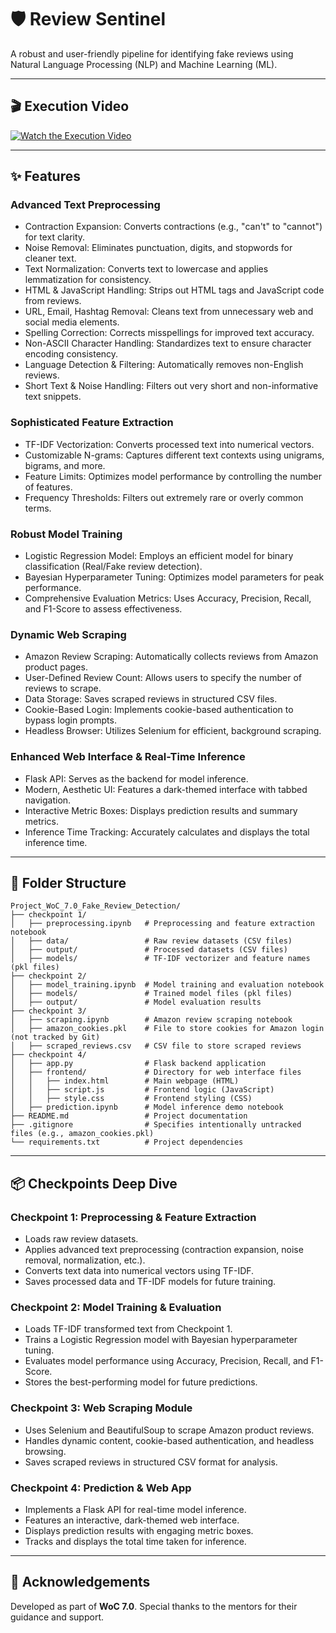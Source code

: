 # 🛡️ Review Sentinel

A robust and user-friendly pipeline for identifying fake reviews using Natural Language Processing (NLP) and Machine Learning (ML).

---

## 🎬 Execution Video

[![Watch the Execution Video](https://img.shields.io/badge/Execution%20Video-Click%20Here-blue?style=for-the-badge)](https://youtu.be/Ozqh9fH66tE)


---

## ✨ Features

### Advanced Text Preprocessing
- Contraction Expansion: Converts contractions (e.g., "can't" to "cannot") for text clarity.
- Noise Removal: Eliminates punctuation, digits, and stopwords for cleaner text.
- Text Normalization: Converts text to lowercase and applies lemmatization for consistency.
- HTML & JavaScript Handling: Strips out HTML tags and JavaScript code from reviews.
- URL, Email, Hashtag Removal: Cleans text from unnecessary web and social media elements.
- Spelling Correction: Corrects misspellings for improved text accuracy.
- Non-ASCII Character Handling: Standardizes text to ensure character encoding consistency.
- Language Detection & Filtering: Automatically removes non-English reviews.
- Short Text & Noise Handling: Filters out very short and non-informative text snippets.

### Sophisticated Feature Extraction
- TF-IDF Vectorization: Converts processed text into numerical vectors.
- Customizable N-grams: Captures different text contexts using unigrams, bigrams, and more.
- Feature Limits: Optimizes model performance by controlling the number of features.
- Frequency Thresholds: Filters out extremely rare or overly common terms.

### Robust Model Training
- Logistic Regression Model: Employs an efficient model for binary classification (Real/Fake review detection).
- Bayesian Hyperparameter Tuning: Optimizes model parameters for peak performance.
- Comprehensive Evaluation Metrics: Uses Accuracy, Precision, Recall, and F1-Score to assess effectiveness.

### Dynamic Web Scraping
- Amazon Review Scraping: Automatically collects reviews from Amazon product pages.
- User-Defined Review Count: Allows users to specify the number of reviews to scrape.
- Data Storage: Saves scraped reviews in structured CSV files.
- Cookie-Based Login: Implements cookie-based authentication to bypass login prompts.
- Headless Browser: Utilizes Selenium for efficient, background scraping.

### Enhanced Web Interface & Real-Time Inference
- Flask API: Serves as the backend for model inference.
- Modern, Aesthetic UI: Features a dark-themed interface with tabbed navigation.
- Interactive Metric Boxes: Displays prediction results and summary metrics.
- Inference Time Tracking: Accurately calculates and displays the total inference time.

---

## 📁 Folder Structure

```
Project_WoC_7.0_Fake_Review_Detection/
├── checkpoint 1/
│   ├── preprocessing.ipynb   # Preprocessing and feature extraction notebook
│   ├── data/                 # Raw review datasets (CSV files)
│   ├── output/               # Processed datasets (CSV files)
│   ├── models/               # TF-IDF vectorizer and feature names (pkl files)
├── checkpoint 2/
│   ├── model_training.ipynb  # Model training and evaluation notebook
│   ├── models/               # Trained model files (pkl files)
│   ├── output/               # Model evaluation results
├── checkpoint 3/
│   ├── scraping.ipynb        # Amazon review scraping notebook
│   ├── amazon_cookies.pkl    # File to store cookies for Amazon login (not tracked by Git)
│   ├── scraped_reviews.csv   # CSV file to store scraped reviews
├── checkpoint 4/
│   ├── app.py                # Flask backend application
│   ├── frontend/             # Directory for web interface files
│   │   ├── index.html        # Main webpage (HTML)
│   │   ├── script.js         # Frontend logic (JavaScript)
│   │   ├── style.css         # Frontend styling (CSS)
│   ├── prediction.ipynb      # Model inference demo notebook
├── README.md                 # Project documentation
├── .gitignore                # Specifies intentionally untracked files (e.g., amazon_cookies.pkl)
└── requirements.txt          # Project dependencies
```

---

## 📦 Checkpoints Deep Dive

### Checkpoint 1: Preprocessing & Feature Extraction
- Loads raw review datasets.
- Applies advanced text preprocessing (contraction expansion, noise removal, normalization, etc.).
- Converts text data into numerical vectors using TF-IDF.
- Saves processed data and TF-IDF models for future training.

### Checkpoint 2: Model Training & Evaluation
- Loads TF-IDF transformed text from Checkpoint 1.
- Trains a Logistic Regression model with Bayesian hyperparameter tuning.
- Evaluates model performance using Accuracy, Precision, Recall, and F1-Score.
- Stores the best-performing model for future predictions.

### Checkpoint 3: Web Scraping Module
- Uses Selenium and BeautifulSoup to scrape Amazon product reviews.
- Handles dynamic content, cookie-based authentication, and headless browsing.
- Saves scraped reviews in structured CSV format for analysis.

### Checkpoint 4: Prediction & Web App
- Implements a Flask API for real-time model inference.
- Features an interactive, dark-themed web interface.
- Displays prediction results with engaging metric boxes.
- Tracks and displays the total time taken for inference.

---

## 🌟 Acknowledgements

Developed as part of **WoC 7.0**. Special thanks to the mentors for their guidance and support.